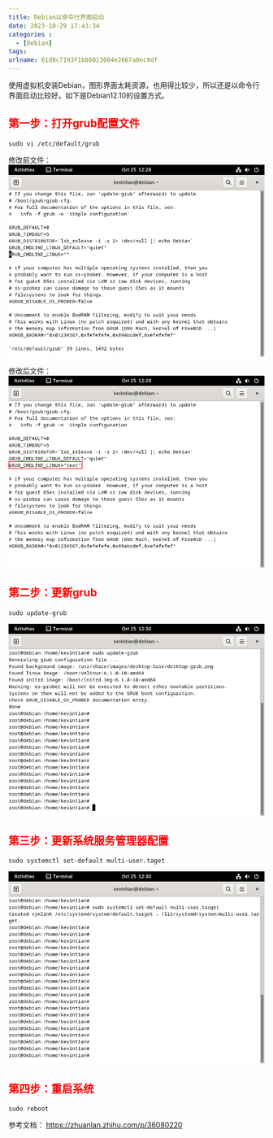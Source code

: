 ```yaml
---
title: Debian以命令行界面启动
date: 2023-10-29 17:43:34
categories : 
  - [Debian]
tags:
urlname: 61d8c7193f1b88013604e2667a0ec9df
---
```


使用虚拟机安装Debian，图形界面太耗资源，也用得比较少，所以还是以命令行界面启动比较好。如下是Debian12.10的设置方式。

## <font color="#FF0000"><strong>第一步：打开grub配置文件</strong></font>
```
sudo vi /etc/default/grub
```
修改前文件：
![](/images/61d8c7193f1b88013604e2667a0ec9df/1.png#pic_left)

修改后文件：
![](/images/61d8c7193f1b88013604e2667a0ec9df/2.png#pic_left)

## <font color="#FF0000"><strong>第二步：更新grub</strong></font>
```
sudo update-grub
```

![](/images/61d8c7193f1b88013604e2667a0ec9df/3.png#pic_left)


## <font color="#FF0000"><strong>第三步：更新系统服务管理器配置</strong></font>
```
sudo systemctl set-default multi-user.taget
```

![](/images/61d8c7193f1b88013604e2667a0ec9df/4.png#pic_left)

## <font color="#FF0000"><strong>第四步：重启系统</strong></font>
```
sudo reboot
```
  
<font margin-top:150px>参考文档：</font>
https://zhuanlan.zhihu.com/p/36080220
